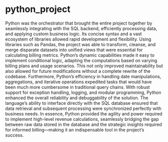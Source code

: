 # python_project

Python was the orchestrator that brought the entire project together by seamlessly integrating with the SQL backend, efficiently processing data, and applying custom business logic. Its concise syntax and a vast ecosystem of libraries allowed rapid development and flexibility. Using libraries such as Pandas, the project was able to transform, cleanse, and merge disparate datasets into unified views that were essential for calculating billing metrics. Python’s dynamic capabilities made it easy to implement conditional logic, adapting the computations based on varying billing plans and usage scenarios. This not only improved maintainability but also allowed for future modifications without a complete rewrite of the codebase. Furthermore, Python’s efficiency in handling date manipulations, aggregations, and iterative operations expedited tasks that would have been much more cumbersome in traditional query chains. With robust support for exception handling, logging, and modular programming, Python enhanced the overall reliability and debuggability of the solution. The language’s ability to interface directly with the SQL database ensured that data retrieval and subsequent processing were synchronized perfectly with business needs. In essence, Python provided the agility and power required to implement high-level revenue calculations, seamlessly bridging the gap between raw data stored in the database and the strategic insights required for informed billing—making it an indispensable tool in the project’s success.
